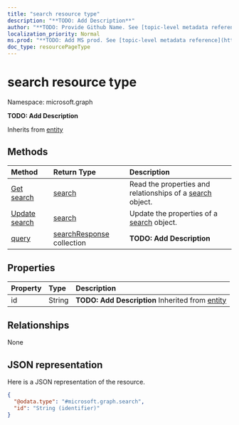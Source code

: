 ```yaml
---
title: "search resource type"
description: "**TODO: Add Description**"
author: "**TODO: Provide Github Name. See [topic-level metadata reference](https://msgo.azurewebsites.net/add/document/guidelines/metadata.html#topic-level-metadata)**"
localization_priority: Normal
ms.prod: "**TODO: Add MS prod. See [topic-level metadata reference](https://msgo.azurewebsites.net/add/document/guidelines/metadata.html#topic-level-metadata)**"
doc_type: resourcePageType
---
```


# search resource type


Namespace: microsoft.graph

**TODO: Add Description**


Inherits from [entity](../resources/entity.md)

## Methods
|Method|Return Type|Description|
|:---|:---|:---|
|[Get search](../api/search-get.md)|[search](../resources/search.md)|Read the properties and relationships of a [search](../resources/search.md) object.|
|[Update search](../api/search-update.md)|[search](../resources/search.md)|Update the properties of a [search](../resources/search.md) object.|
|[query](../api/search-query.md)|[searchResponse](../resources/searchresponse.md) collection|**TODO: Add Description**|

## Properties
|Property|Type|Description|
|:---|:---|:---|
|id|String|**TODO: Add Description** Inherited from [entity](../resources/entity.md)|

## Relationships
None

## JSON representation
Here is a JSON representation of the resource.
<!-- {
  "blockType": "resource",
  "keyProperty": "id",
  "@odata.type": "microsoft.graph.search",
  "baseType": "microsoft.graph.entity",
  "openType": false
}
-->
``` json
{
  "@odata.type": "#microsoft.graph.search",
  "id": "String (identifier)"
}
```

